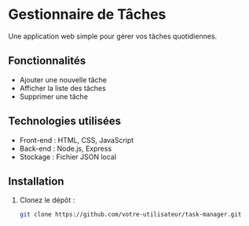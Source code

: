 # Gestionnaire de Tâches

Une application web simple pour gérer vos tâches quotidiennes.

## Fonctionnalités

- Ajouter une nouvelle tâche
- Afficher la liste des tâches
- Supprimer une tâche

## Technologies utilisées

- Front-end : HTML, CSS, JavaScript
- Back-end : Node.js, Express
- Stockage : Fichier JSON local

## Installation

1. Clonez le dépôt :

   ```bash
   git clone https://github.com/votre-utilisateur/task-manager.git
